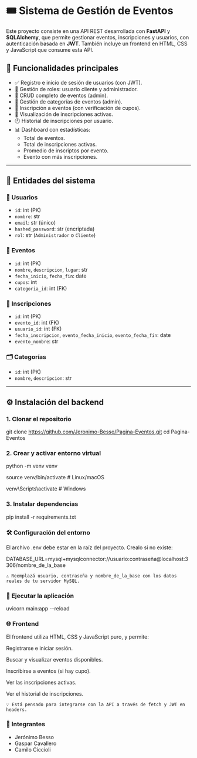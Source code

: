 ﻿# 🎟️ Sistema de Gestión de Eventos

Este proyecto consiste en una API REST desarrollada con **FastAPI** y **SQLAlchemy**, que permite gestionar eventos, inscripciones y usuarios, con autenticación basada en **JWT**. También incluye un frontend en HTML, CSS y JavaScript que consume esta API.

## 📌 Funcionalidades principales

- ✅ Registro e inicio de sesión de usuarios (con JWT).
- 🔐 Gestión de roles: usuario cliente y administrador.
- 📅 CRUD completo de eventos (admin).
- 📂 Gestión de categorías de eventos (admin).
- 📝 Inscripción a eventos (con verificación de cupos).
- 📄 Visualización de inscripciones activas.
- 🕘 Historial de inscripciones por usuario.
- 📊 Dashboard con estadísticas:
  - Total de eventos.
  - Total de inscripciones activas.
  - Promedio de inscriptos por evento.
  - Evento con más inscripciones.

---

## 🧱 Entidades del sistema

### 👤 Usuarios

- `id`: int (PK)
- `nombre`: str
- `email`: str (único)
- `hashed_password`: str (encriptada)
- `rol`: str (`Administrador` o `Cliente`)

### 📅 Eventos

- `id`: int (PK)
- `nombre`, `descripcion`, `lugar`: str
- `fecha_inicio`, `fecha_fin`: date
- `cupos`: int
- `categoria_id`: int (FK)

### 📝 Inscripciones

- `id`: int (PK)
- `evento_id`: int (FK)
- `usuario_id`: int (FK)
- `fecha_inscripcion`, `evento_fecha_inicio`, `evento_fecha_fin`: date
- `evento_nombre`: str

### 🗂️ Categorías

- `id`: int (PK)
- `nombre`, `descripcion`: str

---

## ⚙️ Instalación del backend

### 1. Clonar el repositorio

git clone https://github.com/Jeronimo-Besso/Pagina-Eventos.git
cd Pagina-Eventos

### 2. Crear y activar entorno virtual

python -m venv venv

source venv/bin/activate    # Linux/macOS

venv\Scripts\activate    # Windows

### 3. Instalar dependencias

pip install -r requirements.txt

### 🛠️ Configuración del entorno

El archivo .env debe estar en la raíz del proyecto. Crealo si no existe:

DATABASE_URL=mysql+mysqlconnector://usuario:contraseña@localhost:3306/nombre_de_la_base

`⚠️ Reemplazá usuario, contraseña y nombre_de_la_base con los datos reales de tu servidor MySQL.`

### 🚀 Ejecutar la aplicación

uvicorn main:app --reload

### 🌐 Frontend

El frontend utiliza HTML, CSS y JavaScript puro, y permite:

Registrarse e iniciar sesión.

Buscar y visualizar eventos disponibles.

Inscribirse a eventos (si hay cupo).

Ver las inscripciones activas.

Ver el historial de inscripciones.

`💡 Está pensado para integrarse con la API a través de fetch y JWT en headers.`

### 👥 Integrantes

- Jerónimo Besso
- Gaspar Cavallero
- Camilo Ciccioli
